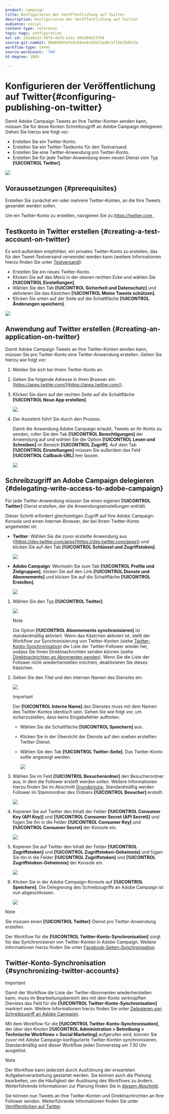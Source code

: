 ```yaml
---
product: campaign
title: Konfigurieren der Veröffentlichung auf Twitter
description: Konfigurieren der Veröffentlichung auf Twitter
audience: social
content-type: reference
topic-tags: configuration
exl-id: 2d2a6e32-587d-4a7b-ba1c-d9140da53f64
source-git-commit: 98d646919fedc66ee9145522ad0c5f15b25dbf2e
workflow-type: tm+mt
source-wordcount: '794'
ht-degree: 100%

---
```


# Konfigurieren der Veröffentlichung auf Twitter{#configuring-publishing-on-twitter}

Damit Adobe Campaign Tweets an Ihre Twitter-Konten senden kann, müssen Sie für diese Konten Schreibzugriff an Adobe Campaign delegieren. Gehen Sie hierzu wie folgt vor:

* Erstellen Sie ein Twitter-Konto.
* Erstellen Sie ein Twitter-Testkonto für den Testversand.
* Erstellen Sie eine Twitter-Anwendung pro Twitter-Konto.
* Erstellen Sie für jede Twitter-Anwendung einen neuen Dienst vom Typ **[!UICONTROL Twitter]**.

![](assets/social_diagram_twitter_service.png)

## Voraussetzungen {#prerequisites}

Erstellen Sie zunächst ein oder mehrere Twitter-Konten, an die Ihre Tweets gesendet werden sollen.

Um ein Twitter-Konto zu erstellen, navigieren Sie zu [https://twitter.com ](https://twitter.com).

## Testkonto in Twitter erstellen {#creating-a-test-account-on-twitter}

Es wird außerdem empfohlen, ein privates Twitter-Konto zu erstellen, das für den Tweet-Testversand verwendet werden kann (weitere Informationen hierzu finden Sie unter [Testversand](../../social/using/publishing-on-twitter.md#sending-the-proof)):

* Erstellen Sie ein neues Twitter-Konto.
* Klicken Sie auf das Menü in der oberen rechten Ecke und wählen Sie **[!UICONTROL Einstellungen]**.
* Wählen Sie den Tab **[!UICONTROL Sicherheit und Datenschutz]** und aktivieren Sie das Kästchen **[!UICONTROL Meine Tweets schützen]**.
* Klicken Sie unten auf der Seite auf die Schaltfläche **[!UICONTROL Änderungen speichern]**.

![](assets/social_twitter_test_page.png)

## Anwendung auf Twitter erstellen {#creating-an-application-on-twitter}

Damit Adobe Campaign Tweets an Ihre Twitter-Konten senden kann, müssen Sie pro Twitter-Konto eine Twitter-Anwendung erstellen. Gehen Sie hierzu wie folgt vor:

1. Melden Sie sich bei Ihrem Twitter-Konto an.
1. Geben Sie folgende Adresse in Ihren Browser ein: [https://apps.twitter.com/](https://apps.twitter.com/).
1. Klicken Sie dann auf der rechten Seite auf die Schaltfläche **[!UICONTROL Neue App erstellen]**.

   ![](assets/social_create_twitter_app_001.png)

1. Der Assistent führt Sie durch den Prozess.

   Damit die Anwendung Adobe Campaign erlaubt, Tweets an Ihr Konto zu senden, rufen Sie den Tab **[!UICONTROL Berechtigungen]** der Anwendung auf und wählen Sie die Option **[!UICONTROL Lesen und Schreiben]** im Bereich **[!UICONTROL Zugriff]**. Auf dem Tab **[!UICONTROL Einstellungen]** müssen Sie außerdem das Feld **[!UICONTROL Callback-URL]** leer lassen.

   ![](assets/social_create_twitter_app_002.png)

## Schreibzugriff an Adobe Campaign delegieren {#delegating-write-access-to-adobe-campaign}

Für jede Twitter-Anwendung müssen Sie einen eigenen **[!UICONTROL Twitter]**-Dienst erstellen, der die Anwendungseinstellungen enthält.

Dieser Schritt erfordert gleichzeitigen Zugriff auf Ihre Adobe Campaign-Konsole und einen Internet-Browser, der bei Ihrem Twitter-Konto angemeldet ist:

* **Twitter**: Wählen Sie die zuvor erstellte Anwendung aus ([https://dev.twitter.com/apps](https://dev.twitter.com/apps)) und klicken Sie auf den Tab **[!UICONTROL Schlüssel und Zugriffstoken]**.

   ![](assets/social_twitter_service_002.png)

* **Adobe Campaign**: Wechseln Sie zum Tab **[!UICONTROL Profile und Zielgruppen]**, klicken Sie auf den Link **[!UICONTROL Dienste und Abonnements]** und klicken Sie auf die Schaltfläche **[!UICONTROL Erstellen]**.

   ![](assets/social_twitter_service_007.png)

1. Wählen Sie den Typ **[!UICONTROL Twitter]**.

   ![](assets/social_twitter_service_008.png)

   >[!NOTE]
   >
   >Die Option **[!UICONTROL Abonnements synchronisieren]** ist standardmäßig aktiviert. Wenn das Kästchen aktiviert ist, stellt der Workflow zur Synchronisierung von Twitter-Konten (siehe [Twitter-Konto-Synchronisation](#synchronizing-twitter-accounts)) die Liste der Twitter-Follower wieder her, sodass Sie ihnen Direktnachrichten senden können (siehe [Direktnachrichten an Abonnenten senden](../../social/using/publishing-on-twitter.md#sending-direct-messages-to-subscribers)). Wenn Sie die Liste der Follower nicht wiederherstellen möchten, deaktivieren Sie dieses Kästchen.

1. Geben Sie den Titel und den internen Namen des Dienstes ein.

   ![](assets/social_twitter_service_009.png)

   >[!IMPORTANT]
   >
   >Der **[!UICONTROL Interne Name]** des Dienstes muss mit dem Namen des Twitter-Kontos identisch sein. Gehen Sie wie folgt vor, um sicherzustellen, dass keine Eingabefehler auftreten.

   * Wählen Sie die Schaltfläche **[!UICONTROL Speichern]** aus.
   * Klicken Sie in der Übersicht der Dienste auf den soeben erstellten Twitter-Dienst.
   * Wählen Sie den Tab **[!UICONTROL Twitter-Seite]**. Das Twitter-Konto sollte angezeigt werden.

      ![](assets/social_twitter_service_010.png)

1. Wählen Sie im Feld **[!UICONTROL Besucherordner]** den Besucherordner aus, in dem die Follower erstellt werden sollen. Weitere Informationen hierzu finden Sie im Abschnitt [Grundprinzip](../../social/using/publishing-on-twitter.md#operating-principle). Standardmäßig werden Follower im Stammordner des Ordners **[!UICONTROL Besucher]** erstellt.

   ![](assets/social_twitter_service_010_b.png)

1. Kopieren Sie auf Twitter den Inhalt der Felder **[!UICONTROL Consumer Key (API Key)]** und **[!UICONTROL Consumer Secret (API Secret)]** und fügen Sie ihn in die Felder **[!UICONTROL Consumer Key]** und **[!UICONTROL Consumer Secret]** der Konsole ein.

   ![](assets/social_twitter_service_012.png)

1. Kopieren Sie auf Twitter den Inhalt der Felder **[!UICONTROL Zugriffstoken]** und **[!UICONTROL Zugriffstoken-Geheimnis]** und fügen Sie ihn in die Felder **[!UICONTROL Zugriffstoken]** und **[!UICONTROL Zugriffstoken-Geheimnis]** der Konsole ein.

   ![](assets/social_twitter_service_013.png)

1. Klicken Sie in der Adobe Campaign-Konsole auf **[!UICONTROL Speichern]**. Die Delegierung des Schreibzugriffs an Adobe Campaign ist nun abgeschlossen.

   ![](assets/social_twitter_service_014.png)

>[!NOTE]
>
>Sie müssen einen **[!UICONTROL Twitter]**-Dienst pro Twitter-Anwendung erstellen.

Der Workflow für die **[!UICONTROL Twitter-Konto-Synchronisation]** sorgt für das Synchronisieren von Twitter-Konten in Adobe Campaign. Weitere Informationen hierzu finden Sie unter [Facebook-Seiten-Synchronisation](../../social/using/publishing-on-facebook-walls.md#synchronizing-facebook-pages).

## Twitter-Konto-Synchronisation {#synchronizing-twitter-accounts}

>[!IMPORTANT]
>
>Damit der Workflow die Liste der Twitter-Abonnenten wiederherstellen kann, muss im Bearbeitungsbereich des mit dem Konto verknüpften Dienstes das Feld für die **[!UICONTROL Twitter-Konto-Synchronisation]** markiert sein. Weitere Informationen hierzu finden Sie unter [Delegieren von Schreibzugriff an Adobe Campaign](#delegating-write-access-to-adobe-campaign).

Mit dem Workflow für die **[!UICONTROL Twitter-Konto-Synchronisation]**, der über den Knoten **[!UICONTROL Administration > Betreibung > Technische Workflows > Social Marketing]** aufgerufen wird, können Sie zuvor mit Adobe Campaign konfigurierte Twitter-Konten synchronisieren. Standardmäßig wird dieser Workflow jeden Donnerstag um 7.30 Uhr ausgelöst.

>[!NOTE]
>
>Der Workflow kann jederzeit durch Ausführung der erwarteten Aufgabenverarbeitung gestartet werden. Sie können auch die Planung bearbeiten, um die Häufigkeit der Auslösung des Workflows zu ändern. Weiterführende Informationen zur Planung finden Sie in [diesem Abschnitt](../../workflow/using/scheduler.md).

Sie können nun Tweets an Ihre Twitter-Konten und Direktnachrichten an Ihre Follower senden. Weiterführende Informationen finden Sie unter [Veröffentlichen auf Twitter](../../social/using/publishing-on-twitter.md).
